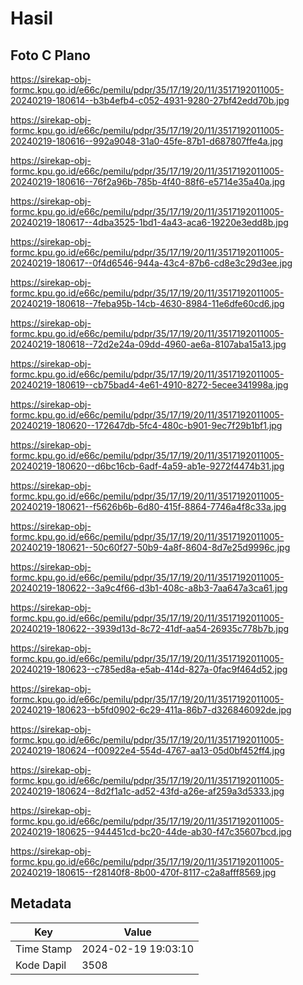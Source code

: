 # Hasil

## Foto C Plano

https://sirekap-obj-formc.kpu.go.id/e66c/pemilu/pdpr/35/17/19/20/11/3517192011005-20240219-180614--b3b4efb4-c052-4931-9280-27bf42edd70b.jpg

https://sirekap-obj-formc.kpu.go.id/e66c/pemilu/pdpr/35/17/19/20/11/3517192011005-20240219-180616--992a9048-31a0-45fe-87b1-d687807ffe4a.jpg

https://sirekap-obj-formc.kpu.go.id/e66c/pemilu/pdpr/35/17/19/20/11/3517192011005-20240219-180616--76f2a96b-785b-4f40-88f6-e5714e35a40a.jpg

https://sirekap-obj-formc.kpu.go.id/e66c/pemilu/pdpr/35/17/19/20/11/3517192011005-20240219-180617--4dba3525-1bd1-4a43-aca6-19220e3edd8b.jpg

https://sirekap-obj-formc.kpu.go.id/e66c/pemilu/pdpr/35/17/19/20/11/3517192011005-20240219-180617--0f4d6546-944a-43c4-87b6-cd8e3c29d3ee.jpg

https://sirekap-obj-formc.kpu.go.id/e66c/pemilu/pdpr/35/17/19/20/11/3517192011005-20240219-180618--7feba95b-14cb-4630-8984-11e6dfe60cd6.jpg

https://sirekap-obj-formc.kpu.go.id/e66c/pemilu/pdpr/35/17/19/20/11/3517192011005-20240219-180618--72d2e24a-09dd-4960-ae6a-8107aba15a13.jpg

https://sirekap-obj-formc.kpu.go.id/e66c/pemilu/pdpr/35/17/19/20/11/3517192011005-20240219-180619--cb75bad4-4e61-4910-8272-5ecee341998a.jpg

https://sirekap-obj-formc.kpu.go.id/e66c/pemilu/pdpr/35/17/19/20/11/3517192011005-20240219-180620--172647db-5fc4-480c-b901-9ec7f29b1bf1.jpg

https://sirekap-obj-formc.kpu.go.id/e66c/pemilu/pdpr/35/17/19/20/11/3517192011005-20240219-180620--d6bc16cb-6adf-4a59-ab1e-9272f4474b31.jpg

https://sirekap-obj-formc.kpu.go.id/e66c/pemilu/pdpr/35/17/19/20/11/3517192011005-20240219-180621--f5626b6b-6d80-415f-8864-7746a4f8c33a.jpg

https://sirekap-obj-formc.kpu.go.id/e66c/pemilu/pdpr/35/17/19/20/11/3517192011005-20240219-180621--50c60f27-50b9-4a8f-8604-8d7e25d9996c.jpg

https://sirekap-obj-formc.kpu.go.id/e66c/pemilu/pdpr/35/17/19/20/11/3517192011005-20240219-180622--3a9c4f66-d3b1-408c-a8b3-7aa647a3ca61.jpg

https://sirekap-obj-formc.kpu.go.id/e66c/pemilu/pdpr/35/17/19/20/11/3517192011005-20240219-180622--3939d13d-8c72-41df-aa54-26935c778b7b.jpg

https://sirekap-obj-formc.kpu.go.id/e66c/pemilu/pdpr/35/17/19/20/11/3517192011005-20240219-180623--c785ed8a-e5ab-414d-827a-0fac9f464d52.jpg

https://sirekap-obj-formc.kpu.go.id/e66c/pemilu/pdpr/35/17/19/20/11/3517192011005-20240219-180623--b5fd0902-6c29-411a-86b7-d326846092de.jpg

https://sirekap-obj-formc.kpu.go.id/e66c/pemilu/pdpr/35/17/19/20/11/3517192011005-20240219-180624--f00922e4-554d-4767-aa13-05d0bf452ff4.jpg

https://sirekap-obj-formc.kpu.go.id/e66c/pemilu/pdpr/35/17/19/20/11/3517192011005-20240219-180624--8d2f1a1c-ad52-43fd-a26e-af259a3d5333.jpg

https://sirekap-obj-formc.kpu.go.id/e66c/pemilu/pdpr/35/17/19/20/11/3517192011005-20240219-180625--944451cd-bc20-44de-ab30-f47c35607bcd.jpg

https://sirekap-obj-formc.kpu.go.id/e66c/pemilu/pdpr/35/17/19/20/11/3517192011005-20240219-180615--f28140f8-8b00-470f-8117-c2a8afff8569.jpg


## Metadata

| Key        | Value               |
| ---------- | ------------------- |
| Time Stamp | 2024-02-19 19:03:10 |
| Kode Dapil | 3508                |



